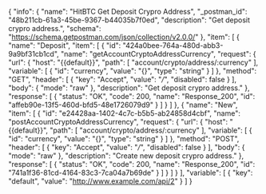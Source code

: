 {
  "info": {
    "name": "HitBTC Get Deposit Crypro Address",
    "_postman_id": "48b211cb-61a3-45be-9367-b44035b7f0ed",
    "description": "Get deposit crypro address.",
    "schema": "https://schema.getpostman.com/json/collection/v2.0.0/"
  },
  "item": [
    {
      "name": "Deposit",
      "item": [
        {
          "id": "424a0bee-764a-480d-abb3-9a9bf31cb1cd",
          "name": "getAccountCryptoAddressCurrency",
          "request": {
            "url": {
              "host": "{{default}}",
              "path": [
                "account/crypto/address/:currency"
              ],
              "variable": [
                {
                  "id": "currency",
                  "value": "{}",
                  "type": "string"
                }
              ]
            },
            "method": "GET",
            "header": [
              {
                "key": "Accept",
                "value": "*/*",
                "disabled": false
              }
            ],
            "body": {
              "mode": "raw"
            },
            "description": "Get deposit crypro address."
          },
          "response": [
            {
              "status": "OK",
              "code": 200,
              "name": "Response_200",
              "id": "affeb90e-13f5-460d-bfd5-48e1726079d9"
            }
          ]
        }
      ]
    },
    {
      "name": "New",
      "item": [
        {
          "id": "e24428aa-1402-4c7c-b5b5-ab24858d4cbf",
          "name": "postAccountCryptoAddressCurrency",
          "request": {
            "url": {
              "host": "{{default}}",
              "path": [
                "account/crypto/address/:currency"
              ],
              "variable": [
                {
                  "id": "currency",
                  "value": "{}",
                  "type": "string"
                }
              ]
            },
            "method": "POST",
            "header": [
              {
                "key": "Accept",
                "value": "*/*",
                "disabled": false
              }
            ],
            "body": {
              "mode": "raw"
            },
            "description": "Create new deposit crypro address."
          },
          "response": [
            {
              "status": "OK",
              "code": 200,
              "name": "Response_200",
              "id": "741a1f36-81cd-4164-83c3-7ca04a7b69de"
            }
          ]
        }
      ]
    }
  ],
  "variable": [
    {
      "key": "default",
      "value": "http://www.example.com/api/2"
    }
  ]
}